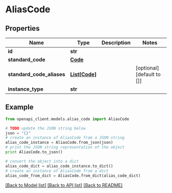 # AliasCode


## Properties
Name | Type | Description | Notes
------------ | ------------- | ------------- | -------------
**id** | **str** |  | 
**standard_code** | [**Code**](Code.md) |  | 
**standard_code_aliases** | [**List[Code]**](Code.md) |  | [optional] [default to []]
**instance_type** | **str** |  | 

## Example

```python
from openapi_client.models.alias_code import AliasCode

# TODO update the JSON string below
json = "{}"
# create an instance of AliasCode from a JSON string
alias_code_instance = AliasCode.from_json(json)
# print the JSON string representation of the object
print AliasCode.to_json()

# convert the object into a dict
alias_code_dict = alias_code_instance.to_dict()
# create an instance of AliasCode from a dict
alias_code_from_dict = AliasCode.from_dict(alias_code_dict)
```
[[Back to Model list]](../README.md#documentation-for-models) [[Back to API list]](../README.md#documentation-for-api-endpoints) [[Back to README]](../README.md)


